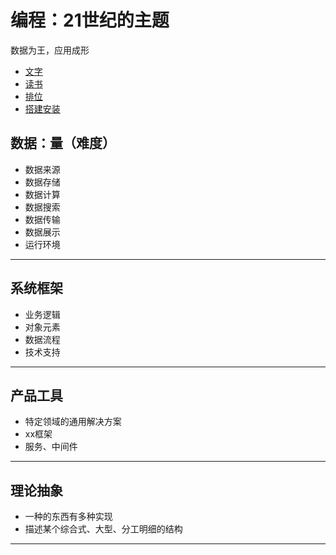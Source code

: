 #   编程：21世纪的主题

数据为王，应用成形

-   [文字](blog/README.md)
-   [读书](books/README.md)
-   [排位](ranking/README.md)
-   [搭建安装](buildInstall/README.md)

##  数据：量（难度）
-   数据来源
-   数据存储
-   数据计算
-   数据搜索
-   数据传输
-   数据展示
-   运行环境

----

##  系统框架
-   业务逻辑
-   对象元素
-   数据流程
-   技术支持

----

##  产品工具
-   特定领域的通用解决方案
-   xx框架
-   服务、中间件

----

##  理论抽象
-   一种的东西有多种实现
-   描述某个综合式、大型、分工明细的结构

----
